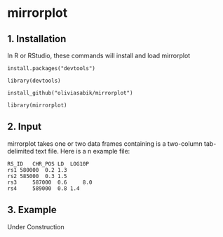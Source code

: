 # mirrorplot
## 1. Installation
In R or RStudio, these commands will install and load mirrorplot

```
install.packages("devtools") 

library(devtools) 

install_github("oliviasabik/mirrorplot") 

library(mirrorplot)
```

## 2. Input
mirrorplot takes one or two data frames containing
is a two-column tab-delimited text file. Here is a
n example file:
``` 
RS_ID	CHR_POS	LD	LOG10P 
rs1	580000	0.2	1.3		
rs2	585000	0.3	1.5  
rs3 	587000 	0.6 	8.0
rs4 	589000	0.8	1.4
```
## 3. Example
Under Construction
